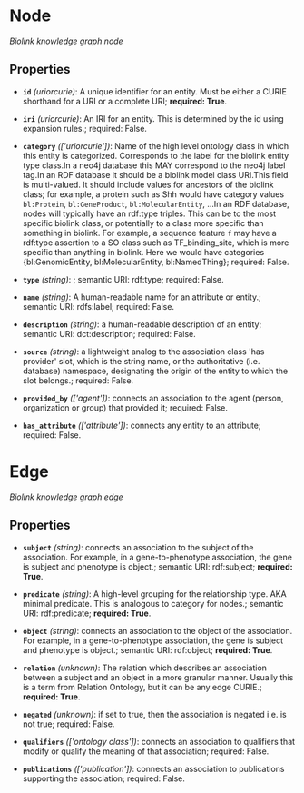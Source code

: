 # Node


*Biolink knowledge graph node*


## Properties


- **`id`** *(uriorcurie)*: A unique identifier for an entity. Must be either a CURIE shorthand for a URI or a complete URI; **required: True**.

- **`iri`** *(uriorcurie)*: An IRI for an entity. This is determined by the id using expansion rules.; required: False.

- **`category`** *(['uriorcurie'])*: Name of the high level ontology class in which this entity is categorized. Corresponds to the label for the biolink entity type class.In a neo4j database this MAY correspond to the neo4j label tag.In an RDF database it should be a biolink model class URI.This field is multi-valued. It should include values for ancestors of the biolink class; for example, a protein such as Shh would have category values `bl:Protein`, `bl:GeneProduct`, `bl:MolecularEntity`, ...In an RDF database, nodes will typically have an rdf:type triples. This can be to the most specific biolink class, or potentially to a class more specific than something in biolink. For example, a sequence feature `f` may have a rdf:type assertion to a SO class such as TF_binding_site, which is more specific than anything in biolink. Here we would have categories {bl:GenomicEntity, bl:MolecularEntity, bl:NamedThing}; required: False.

- **`type`** *(string)*: ; semantic URI: rdf:type; required: False.

- **`name`** *(string)*: A human-readable name for an attribute or entity.; semantic URI: rdfs:label; required: False.

- **`description`** *(string)*: a human-readable description of an entity; semantic URI: dct:description; required: False.

- **`source`** *(string)*: a lightweight analog to the association class 'has provider' slot, which is the string name, or the authoritative (i.e. database) namespace, designating the origin of the entity to which the slot belongs.; required: False.

- **`provided_by`** *(['agent'])*: connects an association to the agent (person, organization or group) that provided it; required: False.

- **`has_attribute`** *(['attribute'])*: connects any entity to an attribute; required: False.

# Edge


*Biolink knowledge graph edge*


## Properties


- **`subject`** *(string)*: connects an association to the subject of the association. For example, in a gene-to-phenotype association, the gene is subject and phenotype is object.; semantic URI: rdf:subject; **required: True**.

- **`predicate`** *(string)*: A high-level grouping for the relationship type. AKA minimal predicate. This is analogous to category for nodes.; semantic URI: rdf:predicate; **required: True**.

- **`object`** *(string)*: connects an association to the object of the association. For example, in a gene-to-phenotype association, the gene is subject and phenotype is object.; semantic URI: rdf:object; **required: True**.

- **`relation`** *(unknown)*: The relation which describes an association between a subject and an object in a more granular manner. Usually this is a term from Relation Ontology, but it can be any edge CURIE.; **required: True**.

- **`negated`** *(unknown)*: if set to true, then the association is negated i.e. is not true; required: False.

- **`qualifiers`** *(['ontology class'])*: connects an association to qualifiers that modify or qualify the meaning of that association; required: False.

- **`publications`** *(['publication'])*: connects an association to publications supporting the association; required: False.

